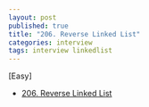 ```yaml
---
layout: post
published: true
title: "206. Reverse Linked List"
categories: interview
tags: interview linkedlist
---
```


[Easy]

- [206. Reverse Linked List](https://leetcode.com/problems/reverse-linked-list/)

<script src="https://gist.github.com/yeopoong/aa18b0156e1ee599b0577212779f4cd1.js"></script>